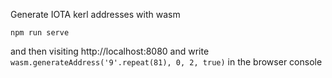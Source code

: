 Generate IOTA kerl addresses with wasm

```
npm run serve
```

and then visiting http://localhost:8080 and write `wasm.generateAddress('9'.repeat(81), 0, 2, true)` in the browser console
